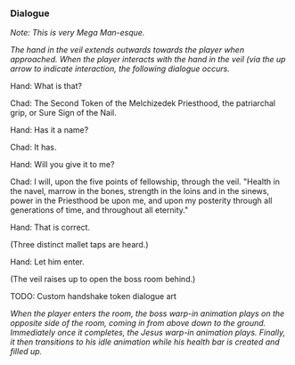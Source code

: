 ### Dialogue

_Note: This is very Mega Man-esque._

_The hand in the veil extends outwards towards the player when approached. When the player interacts with the hand in the veil (via the up arrow to indicate interaction, the following dialogue occurs._

Hand: What is that?

Chad: The Second Token of the Melchizedek Priesthood, the patriarchal grip, or Sure Sign of the Nail.

Hand: Has it a name?

Chad: It has.

Hand: Will you give it to me?

Chad: I will, upon the five points of fellowship, through the veil. "Health in the navel, marrow in the bones, strength in the loins and in the sinews, power in the Priesthood be upon me, and upon my posterity through all generations of time, and throughout all eternity."

Hand: That is correct.

(Three distinct mallet taps are heard.)

Hand: Let him enter.

(The veil raises up to open the boss room behind.)

TODO: Custom handshake token dialogue art

_When the player enters the room, the boss warp-in animation plays on the opposite side of the room, coming in from above down to the ground. Immediately once it completes, the Jesus warp-in animation plays. Finally, it then transitions to his idle animation while his health bar is created and filled up._
